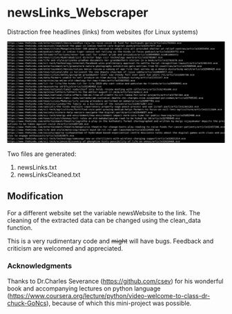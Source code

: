 # newsLinks_Webscraper
Distraction free headlines (links) from websites (for Linux systems)

![](output.png)

Two files are generated:
1. newsLinks.txt
2. newsLinksCleaned.txt

## Modification
For a different website set the variable newsWebsite to the link.
The cleaning of the extracted data can be changed using the clean_data function.

This is a very rudimentary code and ~~might~~ will have bugs. Feedback and criticism are welcomed and appreciated. 

### Acknowledgments
Thanks to Dr.Charles Severance (https://github.com/csev) for his wonderful book and accompanying lectures on python language (https://www.coursera.org/lecture/python/video-welcome-to-class-dr-chuck-GoNcs), because of which this mini-project was possible.
